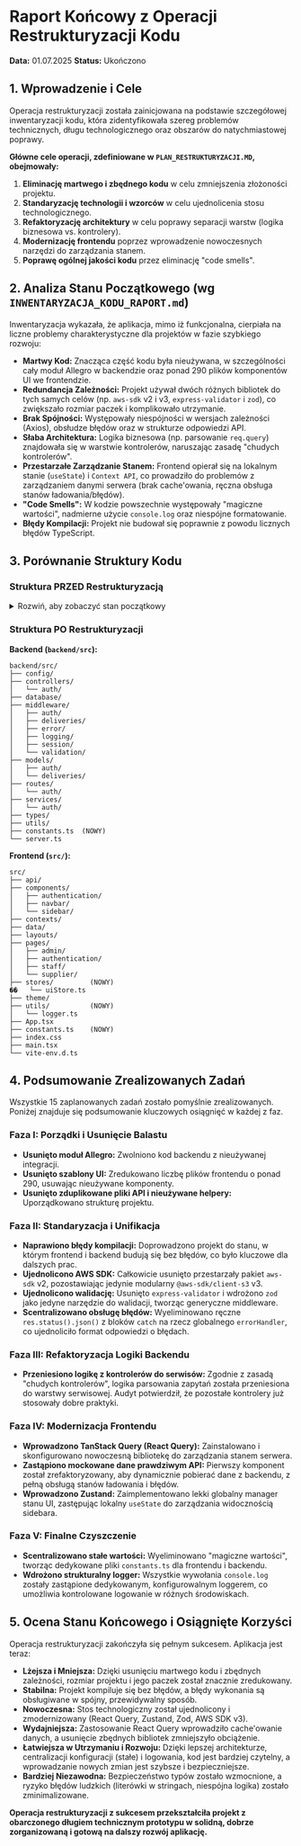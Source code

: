 # Raport Końcowy z Operacji Restrukturyzacji Kodu

**Data:** 01.07.2025
**Status:** Ukończono

## 1. Wprowadzenie i Cele

Operacja restrukturyzacji została zainicjowana na podstawie szczegółowej inwentaryzacji kodu, która zidentyfikowała szereg problemów technicznych, długu technologicznego oraz obszarów do natychmiastowej poprawy.

**Główne cele operacji, zdefiniowane w `PLAN_RESTRUKTURYZACJI.MD`, obejmowały:**

1.  **Eliminację martwego i zbędnego kodu** w celu zmniejszenia złożoności projektu.
2.  **Standaryzację technologii i wzorców** w celu ujednolicenia stosu technologicznego.
3.  **Refaktoryzację architektury** w celu poprawy separacji warstw (logika biznesowa vs. kontrolery).
4.  **Modernizację frontendu** poprzez wprowadzenie nowoczesnych narzędzi do zarządzania stanem.
5.  **Poprawę ogólnej jakości kodu** przez eliminację "code smells".

## 2. Analiza Stanu Początkowego (wg `INWENTARYZACJA_KODU_RAPORT.md`)

Inwentaryzacja wykazała, że aplikacja, mimo iż funkcjonalna, cierpiała na liczne problemy charakterystyczne dla projektów w fazie szybkiego rozwoju:

- **Martwy Kod:** Znacząca część kodu była nieużywana, w szczególności cały moduł Allegro w backendzie oraz ponad 290 plików komponentów UI we frontendzie.
- **Redundancja Zależności:** Projekt używał dwóch różnych bibliotek do tych samych celów (np. `aws-sdk` v2 i v3, `express-validator` i `zod`), co zwiększało rozmiar paczek i komplikowało utrzymanie.
- **Brak Spójności:** Występowały niespójności w wersjach zależności (Axios), obsłudze błędów oraz w strukturze odpowiedzi API.
- **Słaba Architektura:** Logika biznesowa (np. parsowanie `req.query`) znajdowała się w warstwie kontrolerów, naruszając zasadę "chudych kontrolerów".
- **Przestarzałe Zarządzanie Stanem:** Frontend opierał się na lokalnym stanie (`useState`) i `Context API`, co prowadziło do problemów z zarządzaniem danymi serwera (brak cache'owania, ręczna obsługa stanów ładowania/błędów).
- **"Code Smells":** W kodzie powszechnie występowały "magiczne wartości", nadmierne użycie `console.log` oraz niespójne formatowanie.
- **Błędy Kompilacji:** Projekt nie budował się poprawnie z powodu licznych błędów TypeScript.

## 3. Porównanie Struktury Kodu

### Struktura PRZED Restrukturyzacją

<details>
<summary>Rozwiń, aby zobaczyć stan początkowy</summary>

**Backend (`backend/src`):**

```
backend/src/
├── config/
├── controllers/
│   ├── auth/
│   ├── allegroController.ts (ZAKOMENTOWANY)
│   └── ...
├── middleware/
│   ├── auth/
│   ├── deliveries/
│   ├── error/
│   ├── logging/
│   ├── session/
│   └── validation/
├── models/
│   ├── auth/
│   └── deliveries/
├── routes/
│   ├── auth/
│   ├── allegroRoutes.ts (CZĘŚCIOWO ZAKOMENTOWANY)
│   └── ...
├── services/
│   ├── auth/
│   ├── allegroService.ts (CAŁY PLIK ZAKOMENTOWANY)
│   └── ...
├── types/
├── utils/
└── server.ts
```

**Frontend (`src/`):**

```
src/
├── api/
│   ├── login_auth_data.api.ts (DUPLIKAT)
│   ├── login_table_staff.api.ts (DUPLIKAT)
│   ├── login_table_suppliers.api.ts (DUPLIKAT)
│   └── ...
├── components/
│   ├── authentication/
│   ├── blocks/
│   │   ├── application-ui/ (291 PLIKÓW - NIEUŻYWANE)
│   │   └── ...
│   ├── navbar/
│   └── sidebar/
├── contexts/
│   └── AuthContext.tsx
├── helpers/
│   ├── is-browser.ts (NIEUŻYWANY)
│   └── is-small-screen.ts (NIEUŻYWANY)
├── layouts/
├── pages/
│   ├── admin/
│   ├── authentication/
│   ├── staff/
│   └── supplier/
├── theme/
├── App.tsx
├── main.tsx
└── index.css
```

</details>

### Struktura PO Restrukturyzacji

**Backend (`backend/src`):**

```
backend/src/
├── config/
├── controllers/
│   └── auth/
├── database/
├── middleware/
│   ├── auth/
│   ├── deliveries/
│   ├── error/
│   ├── logging/
│   ├── session/
│   └── validation/
├── models/
│   ├── auth/
│   └── deliveries/
├── routes/
│   └── auth/
├── services/
│   └── auth/
├── types/
├── utils/
├── constants.ts  (NOWY)
└── server.ts
```

**Frontend (`src/`):**

```
src/
├── api/
├── components/
│   ├── authentication/
│   ├── navbar/
│   └── sidebar/
├── contexts/
├── data/
├── layouts/
├── pages/
│   ├── admin/
│   ├── authentication/
│   ├── staff/
│   └── supplier/
├── stores/         (NOWY)
��   └── uiStore.ts
├── theme/
├── utils/          (NOWY)
│   └── logger.ts
├── App.tsx
├── constants.ts    (NOWY)
├── index.css
├── main.tsx
└── vite-env.d.ts
```

## 4. Podsumowanie Zrealizowanych Zadań

Wszystkie 15 zaplanowanych zadań zostało pomyślnie zrealizowanych. Poniżej znajduje się podsumowanie kluczowych osiągnięć w każdej z faz.

### Faza I: Porządki i Usunięcie Balastu

- **Usunięto moduł Allegro:** Zwolniono kod backendu z nieużywanej integracji.
- **Usunięto szablony UI:** Zredukowano liczbę plików frontendu o ponad 290, usuwając nieużywane komponenty.
- **Usunięto zduplikowane pliki API i nieużywane helpery:** Uporządkowano strukturę projektu.

### Faza II: Standaryzacja i Unifikacja

- **Naprawiono błędy kompilacji:** Doprowadzono projekt do stanu, w którym frontend i backend budują się bez błędów, co było kluczowe dla dalszych prac.
- **Ujednolicono AWS SDK:** Całkowicie usunięto przestarzały pakiet `aws-sdk` v2, pozostawiając jedynie modularny `@aws-sdk/client-s3` v3.
- **Ujednolicono walidację:** Usunięto `express-validator` i wdrożono `zod` jako jedyne narzędzie do walidacji, tworząc generyczne middleware.
- **Scentralizowano obsługę błędów:** Wyeliminowano ręczne `res.status().json()` z bloków `catch` na rzecz globalnego `errorHandler`, co ujednoliciło format odpowiedzi o błędach.

### Faza III: Refaktoryzacja Logiki Backendu

- **Przeniesiono logikę z kontrolerów do serwisów:** Zgodnie z zasadą "chudych kontrolerów", logika parsowania zapytań została przeniesiona do warstwy serwisowej. Audyt potwierdził, że pozostałe kontrolery już stosowały dobre praktyki.

### Faza IV: Modernizacja Frontendu

- **Wprowadzono TanStack Query (React Query):** Zainstalowano i skonfigurowano nowoczesną bibliotekę do zarządzania stanem serwera.
- **Zastąpiono mockowane dane prawdziwym API:** Pierwszy komponent został zrefaktoryzowany, aby dynamicznie pobierać dane z backendu, z pełną obsługą stanów ładowania i błędów.
- **Wprowadzono Zustand:** Zaimplementowano lekki globalny manager stanu UI, zastępując lokalny `useState` do zarządzania widocznością sidebara.

### Faza V: Finalne Czyszczenie

- **Scentralizowano stałe wartości:** Wyeliminowano "magiczne wartości", tworząc dedykowane pliki `constants.ts` dla frontendu i backendu.
- **Wdrożono strukturalny logger:** Wszystkie wywołania `console.log` zostały zastąpione dedykowanym, konfigurowalnym loggerem, co umożliwia kontrolowane logowanie w różnych środowiskach.

## 5. Ocena Stanu Końcowego i Osiągnięte Korzyści

Operacja restrukturyzacji zakończyła się pełnym sukcesem. Aplikacja jest teraz:

- **Lżejsza i Mniejsza:** Dzięki usunięciu martwego kodu i zbędnych zależności, rozmiar projektu i jego paczek został znacznie zredukowany.
- **Stabilna:** Projekt kompiluje się bez błędów, a błędy wykonania są obsługiwane w spójny, przewidywalny sposób.
- **Nowoczesna:** Stos technologiczny został ujednolicony i zmodernizowany (React Query, Zustand, Zod, AWS SDK v3).
- **Wydajniejsza:** Zastosowanie React Query wprowadziło cache'owanie danych, a usunięcie zbędnych bibliotek zmniejszyło obciążenie.
- **Łatwiejsza w Utrzymaniu i Rozwoju:** Dzięki lepszej architekturze, centralizacji konfiguracji (stałe) i logowania, kod jest bardziej czytelny, a wprowadzanie nowych zmian jest szybsze i bezpieczniejsze.
- **Bardziej Niezawodna:** Bezpieczeństwo typów zostało wzmocnione, a ryzyko błędów ludzkich (literówki w stringach, niespójna logika) zostało zminimalizowane.

**Operacja restrukturyzacji z sukcesem przekształciła projekt z obarczonego długiem technicznym prototypu w solidną, dobrze zorganizowaną i gotową na dalszy rozwój aplikację.**
